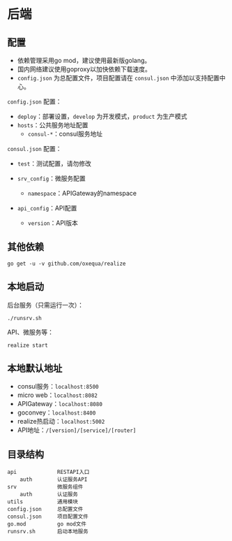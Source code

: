 # 后端
## 配置
- 依赖管理采用go mod，建议使用最新版golang。
- 国内网络建议使用goproxy以加快依赖下载速度。
- `config.json` 为总配置文件，项目配置请在 `consul.json` 中添加以支持配置中心。

`config.json` 配置：
- `deploy`：部署设置，`develop` 为开发模式，`product` 为生产模式
- `hosts`：公共服务地址配置
  - `consul-*`：consul服务地址

`consul.json` 配置：
- `test`：测试配置，请勿修改
- `srv_config`：微服务配置
  - `namespace`：APIGateway的namespace

- `api_config`：API配置
  - `version`：API版本

## 其他依赖

    go get -u -v github.com/oxequa/realize

## 本地启动
后台服务（只需运行一次）：

    ./runsrv.sh

API、微服务等：

    realize start

## 本地默认地址
- consul服务：`localhost:8500`
- micro web：`localhost:8082`
- APIGateway：`localhost:8080`
- goconvey：`localhost:8400`
- realize热启动：`localhost:5002`
- API地址：`/[version]/[service]/[router]`

## 目录结构

    api             RESTAPI入口
        auth        认证服务API
    srv             微服务组件
        auth        认证服务
    utils           通用模块
    config.json     总配置文件
    consul.json     项目配置文件
    go.mod          go mod文件
    runsrv.sh       启动本地服务


